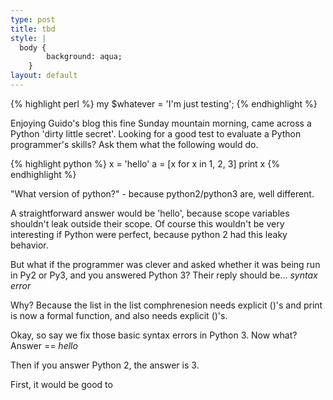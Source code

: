 ```yaml
---
type: post
title: tbd
style: |
  body {
        background: aqua;
    }
layout: default
---
```

{% highlight perl %}
my $whatever = 'I'm just testing';
{% endhighlight %}

Enjoying Guido's blog this fine Sunday mountain morning, came across a Python 'dirty little secret'. Looking for a good test to evaluate a Python programmer's skills? Ask them what the following would do.

{% highlight python %}
    x = 'hello'
    a = [x for x in 1, 2, 3]
    print x
{% endhighlight %}

 "What version of python?" - because python2/python3 are, well different. 

A straightforward answer would be 'hello', because scope variables shouldn't leak outside their scope. Of course this wouldn't be very interesting if Python were perfect, because python 2 had this leaky behavior. 

But what if the programmer was clever and asked whether it was being run in Py2 or Py3, and you answered Python 3? Their reply should be... *syntax error*

Why? Because the list in the list comphrenesion needs explicit ()'s and print is now a formal function, and also needs explicit ()'s. 

Okay, so say we fix those basic syntax errors in Python 3. Now what? Answer == *hello*

Then if you answer Python 2, the answer is 3.

First, it would be good to 
